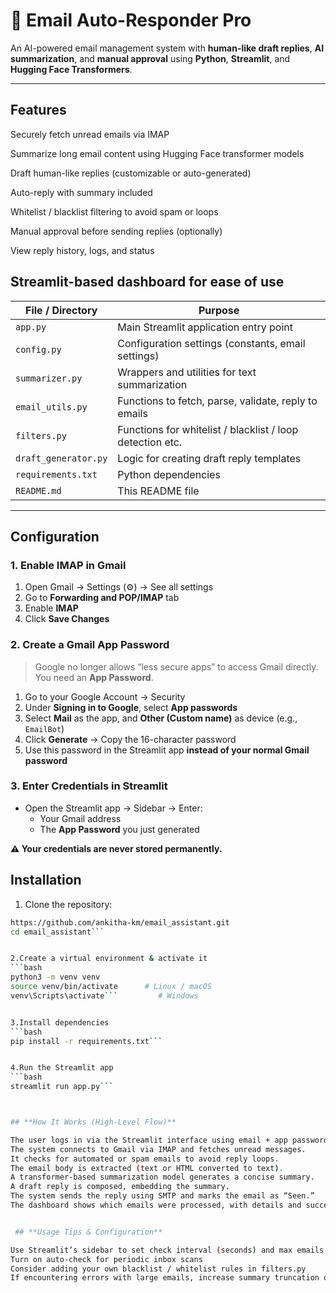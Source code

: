 # 📧 Email Auto-Responder Pro

An AI-powered email management system with **human-like draft replies**, **AI summarization**, and **manual approval** using **Python**, **Streamlit**, and **Hugging Face Transformers**.

---




## Features

Securely fetch unread emails via IMAP

Summarize long email content using Hugging Face transformer models

Draft human-like replies (customizable or auto-generated)

Auto-reply with summary included

Whitelist / blacklist filtering to avoid spam or loops

Manual approval before sending replies (optionally)

View reply history, logs, and status

Streamlit-based dashboard for ease of use
------


| File / Directory     | Purpose                                                   |
| -------------------- | --------------------------------------------------------- |
| `app.py`             | Main Streamlit application entry point                    |
| `config.py`          | Configuration settings (constants, email settings)        |
| `summarizer.py`      | Wrappers and utilities for text summarization             |
| `email_utils.py`     | Functions to fetch, parse, validate, reply to emails      |
| `filters.py`         | Functions for whitelist / blacklist / loop detection etc. |
| `draft_generator.py` | Logic for creating draft reply templates                  |
| `requirements.txt`   | Python dependencies                                       |
| `README.md`          | This README file                                          |


---
## Configuration

### 1. Enable IMAP in Gmail
1. Open Gmail → Settings (⚙️) → See all settings  
2. Go to **Forwarding and POP/IMAP** tab  
3. Enable **IMAP**  
4. Click **Save Changes**

### 2. Create a Gmail App Password
> Google no longer allows “less secure apps” to access Gmail directly. You need an **App Password**.

1. Go to your Google Account → Security  
2. Under **Signing in to Google**, select **App passwords**  
3. Select **Mail** as the app, and **Other (Custom name)** as device (e.g., `EmailBot`)  
4. Click **Generate** → Copy the 16-character password  
5. Use this password in the Streamlit app **instead of your normal Gmail password**

### 3. Enter Credentials in Streamlit
- Open the Streamlit app → Sidebar → Enter:  
  - Your Gmail address  
  - The **App Password** you just generated  

**⚠️ Your credentials are never stored permanently.**




## Installation

1. Clone the repository:
```bash
https://github.com/ankitha-km/email_assistant.git
cd email_assistant```


2.Create a virtual environment & activate it
```bash
python3 -m venv venv
source venv/bin/activate      # Linux / macOS
venv\Scripts\activate```         # Windows


3.Install dependencies
```bash
pip install -r requirements.txt```


4.Run the Streamlit app
```bash
streamlit run app.py```



## **How It Works (High-Level Flow)**

The user logs in via the Streamlit interface using email + app password.
The system connects to Gmail via IMAP and fetches unread messages.
It checks for automated or spam emails to avoid reply loops.
The email body is extracted (text or HTML converted to text).
A transformer-based summarization model generates a concise summary.
A draft reply is composed, embedding the summary.
The system sends the reply using SMTP and marks the email as “Seen.”
The dashboard shows which emails were processed, with details and success status.


 ## **Usage Tips & Configuration**

Use Streamlit’s sidebar to set check interval (seconds) and max emails per check
Turn on auto-check for periodic inbox scans
Consider adding your own blacklist / whitelist rules in filters.py
If encountering errors with large emails, increase summary truncation or fallback to manual reading
















